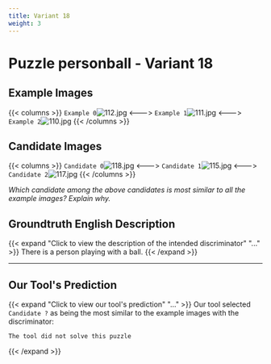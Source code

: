 ```yaml
---
title: Variant 18
weight: 3
---
```


# Puzzle personball - Variant 18

## Example Images
{{< columns >}}
`Example 0`![112.jpg](/natscene_data/images/112.jpg)
<--->
`Example 1`![111.jpg](/natscene_data/images/111.jpg)
<--->
`Example 2`![110.jpg](/natscene_data/images/110.jpg)
{{< /columns >}}

## Candidate Images
{{< columns >}}
`Candidate 0`![118.jpg](/natscene_data/images/118.jpg)
<--->
`Candidate 1`![115.jpg](/natscene_data/images/115.jpg)
<--->
`Candidate 2`![117.jpg](/natscene_data/images/117.jpg)
{{< /columns >}}

*Which candidate among the above candidates is most similar to all the example images? Explain why.*

## Groundtruth English Description

{{< expand "Click to view the description of the intended discriminator" "..." >}}
There is a person playing with a ball.
{{< /expand >}}

---



## Our Tool's Prediction

{{< expand "Click to view our tool's prediction" "..." >}}
Our tool selected `Candidate ?` as being the most similar to the example images with the discriminator:
```plaintext
The tool did not solve this puzzle
```
{{< /expand >}}
